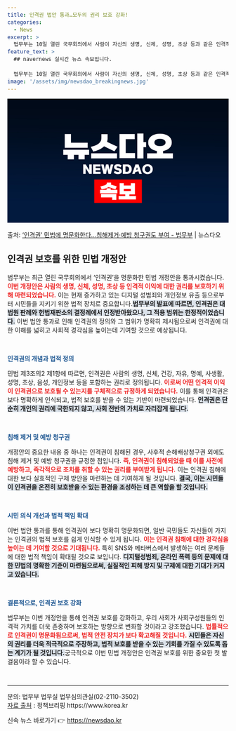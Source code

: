 ```yaml
---
title: 인격권 법안 통과…모두의 권리 보호 강화!
categories:
  - News
excerpt: >
  법무부는 10일 열린 국무회의에서 사람이 자신의 생명, 신체, 성명, 초상 등과 같은 인격적 이익에 대해 가…
feature_text: >
  ## navernews 실시간 뉴스 속보입니다.

  법무부는 10일 열린 국무회의에서 사람이 자신의 생명, 신체, 성명, 초상 등과 같은 인격적 이익에 대해 가…
image: '/assets/img/newsdao_breakingnews.jpg'
---
```


![뉴스다오 속보](/assets/img/newsdao_breakingnews.jpg)

<p>출처: <a href="https://newsdao.kr/2480" rel="dofollow">‘인격권’ 민법에 명문화한다…침해제거·예방 청구권도 부여 - 법무부</a> | 뉴스다오</p>

<h2 data-ke-size="size26">인격권 보호를 위한 민법 개정안</h2>

<p data-ke-size="size16">법무부는 최근 열린 국무회의에서 ‘인격권’을 명문화한 민법 개정안을 통과시켰습니다. <b><span style="color: #ee2323;">이번 개정안은 사람의 생명, 신체, 성명, 초상 등 인격적 이익에 대한 권리를 보호하기 위해 마련되었습니다.</span></b> 이는 현재 증가하고 있는 디지털 성범죄와 개인정보 유출 등으로부터 시민들을 지키기 위한 법적 장치로 중요합니다.<b><span style="background-color: #21538527;">법무부의 발표에 따르면, 인격권은 대법원 판례와 헌법재판소의 결정례에서 인정받아왔으나, 그 적용 범위는 한정적이었습니다.</span></b> 이번 법안 통과로 인해 인격권의 정의와 그 범위가 명확히 제시됨으로써 인격권에 대한 이해를 넓히고 사회적 경각심을 높이는데 기여할 것으로 예상됩니다.</p>

<p data-ke-size="size16">&nbsp;</p>

<b><span style="color: #1a5490;">인격권의 개념과 법적 정의</span></b> 

<p data-ke-size="size16">민법 제3조의2 제1항에 따르면, 인격권은 사람의 생명, 신체, 건강, 자유, 명예, 사생활, 성명, 초상, 음성, 개인정보 등을 포함하는 권리로 정의됩니다. <b><span style="color: #ee2323;">이로써 어떤 인격적 이익이 인격권으로 보호될 수 있는지를 구체적으로 규정하게 되었습니다.</span></b> 이를 통해 인격권은 보다 명확하게 인식되고, 법적 보호를 받을 수 있는 기반이 마련되었습니다. <b><span style="background-color: #21538527;">인격권은 단순히 개인의 권리에 국한되지 않고, 사회 전반의 가치로 자리잡게 됩니다.</span></b></p>

<p data-ke-size="size16">&nbsp;</p>

<b><span style="color: #1a5490;">침해 제거 및 예방 청구권</span></b> 

<p data-ke-size="size16">개정안의 중요한 내용 중 하나는 인격권이 침해된 경우, 사후적 손해배상청구권 외에도 침해 제거 및 예방 청구권을 규정한 점입니다. <b><span style="color: #ee2323;">즉, 인격권이 침해되었을 때 이를 사전에 예방하고, 즉각적으로 조치를 취할 수 있는 권리를 부여받게 됩니다.</span></b> 이는 인격권 침해에 대한 보다 실효적인 구제 방안을 마련하는 데 기여하게 될 것입니다. <b><span style="background-color: #21538527;">결국, 이는 시민들이 인격권을 온전히 보호받을 수 있는 환경을 조성하는 데 큰 역할을 할 것입니다.</span></b></p>

<p data-ke-size="size16">&nbsp;</p>

<b><span style="color: #1a5490;">시민 의식 개선과 법적 책임 확대</span></b>

<p data-ke-size="size16">이번 법안 통과를 통해 인격권이 보다 명확히 명문화되면, 일반 국민들도 자신들이 가지는 인격권의 법적 보호를 쉽게 인식할 수 있게 됩니다. <b><span style="color: #ee2323;">이는 인격권 침해에 대한 경각심을 높이는 데 기여할 것으로 기대됩니다.</span></b> 특히 SNS와 메타버스에서 발생하는 여러 문제들에 대한 법적 책임이 확대될 것으로 보입니다. <b><span style="background-color: #21538527;">디지털성범죄, 온라인 폭력 등의 문제에 대한 민법의 명확한 기준이 마련됨으로써, 실질적인 피해 방지 및 구제에 대한 기대가 커지고 있습니다.</span></b></p>

<p data-ke-size="size16">&nbsp;</p>

<b><span style="color: #1a5490;">결론적으로, 인격권 보호 강화</span></b>

<p data-ke-size="size16">법무부는 이번 개정안을 통해 인격권 보호를 강화하고, 우리 사회가 사회구성원들의 인격적 가치를 더욱 존중하며 보호하는 방향으로 변화할 것이라고 강조했습니다. <b><span style="color: #ee2323;">법률적으로 인격권이 명문화됨으로써, 법적 안전 장치가 보다 확고해질 것입니다.</span></b> <b><span style="background-color: #21538527;">시민들은 자신의 권리를 더욱 적극적으로 주장하고, 법적 보호를 받을 수 있는 기회를 가질 수 있도록 돕는 계기가 될 것입니다.</span></b>궁극적으로 이번 민법 개정안은 인격권 보호를 위한 중요한 첫 발걸음이라 할 수 있습니다.</p>

<p data-ke-size="size16">&nbsp;</p>

<hr>

<p data-ke-size="size16">문의: 법무부 법무실 법무심의관실(02-2110-3502)<br><a href="https://newsdao.kr/2480">자료 출처</a> : 정책브리핑 https://www.korea.kr</p> 

신속 뉴스 바로가기 👉 <a href="https://newsdao.kr" rel="dofollow">https://newsdao.kr</a>


